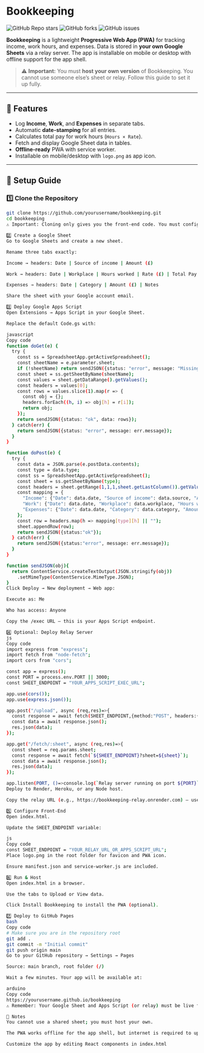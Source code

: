 # Bookkeeping

![GitHub Repo stars](https://img.shields.io/github/stars/yourusername/bookkeeping?style=social)
![GitHub forks](https://img.shields.io/github/forks/yourusername/bookkeeping?style=social)
![GitHub issues](https://img.shields.io/github/issues/yourusername/bookkeeping)

**Bookkeeping** is a lightweight **Progressive Web App (PWA)** for tracking income, work hours, and expenses. Data is stored in **your own Google Sheets** via a relay server. The app is installable on mobile or desktop with offline support for the app shell.

> ⚠️ **Important:** You must **host your own version** of Bookkeeping. You cannot use someone else’s sheet or relay. Follow this guide to set it up fully.

---

## 🔹 Features

- Log **Income**, **Work**, and **Expenses** in separate tabs.  
- Automatic **date-stamping** for all entries.  
- Calculates total pay for work hours (`Hours × Rate`).  
- Fetch and display Google Sheet data in tables.  
- **Offline-ready** PWA with service worker.  
- Installable on mobile/desktop with `logo.png` as app icon.  

---

## 🔹 Setup Guide

### 1️⃣ Clone the Repository

```bash
git clone https://github.com/yourusername/bookkeeping.git
cd bookkeeping
⚠️ Important: Cloning only gives you the front-end code. You must configure your own Google Sheet, Apps Script, and optionally relay server to use the app.

2️⃣ Create a Google Sheet
Go to Google Sheets and create a new sheet.

Rename three tabs exactly:

Income → headers: Date | Source of income | Amount (£)

Work → headers: Date | Workplace | Hours worked | Rate (£) | Total Pay (£)

Expenses → headers: Date | Category | Amount (£) | Notes

Share the sheet with your Google account email.

3️⃣ Deploy Google Apps Script
Open Extensions → Apps Script in your Google Sheet.

Replace the default Code.gs with:

javascript
Copy code
function doGet(e) {
  try {
    const ss = SpreadsheetApp.getActiveSpreadsheet();
    const sheetName = e.parameter.sheet;
    if (!sheetName) return sendJSON({status: "error", message: "Missing sheet parameter"});
    const sheet = ss.getSheetByName(sheetName);
    const values = sheet.getDataRange().getValues();
    const headers = values[0];
    const rows = values.slice(1).map(r => {
      const obj = {};
      headers.forEach((h, i) => obj[h] = r[i]);
      return obj;
    });
    return sendJSON({status: "ok", data: rows});
  } catch(err) {
    return sendJSON({status: "error", message: err.message});
  }
}

function doPost(e) {
  try {
    const data = JSON.parse(e.postData.contents);
    const type = data.type;
    const ss = SpreadsheetApp.getActiveSpreadsheet();
    const sheet = ss.getSheetByName(type);
    const headers = sheet.getRange(1,1,1,sheet.getLastColumn()).getValues()[0];
    const mapping = {
      "Income": {"Date": data.date, "Source of income": data.source, "Amount (£)": data.amount},
      "Work": {"Date": data.date, "Workplace": data.workplace, "Hours worked": data.hours, "Rate (£)": data.rate, "Total Pay (£)": data.total},
      "Expenses": {"Date": data.date, "Category": data.category, "Amount (£)": data.amount, "Notes": data.note}
    };
    const row = headers.map(h => mapping[type][h] || "");
    sheet.appendRow(row);
    return sendJSON({status:"ok"});
  } catch(err) {
    return sendJSON({status:"error", message: err.message});
  }
}

function sendJSON(obj){
  return ContentService.createTextOutput(JSON.stringify(obj))
    .setMimeType(ContentService.MimeType.JSON);
}
Click Deploy → New deployment → Web app:

Execute as: Me

Who has access: Anyone

Copy the /exec URL — this is your Apps Script endpoint.

4️⃣ Optional: Deploy Relay Server
js
Copy code
import express from "express";
import fetch from "node-fetch";
import cors from "cors";

const app = express();
const PORT = process.env.PORT || 3000;
const SHEET_ENDPOINT = "YOUR_APPS_SCRIPT_EXEC_URL";

app.use(cors());
app.use(express.json());

app.post("/upload", async (req,res)=>{
  const response = await fetch(SHEET_ENDPOINT,{method:"POST", headers:{"Content-Type":"application/json"}, body: JSON.stringify(req.body)});
  const data = await response.json();
  res.json(data);
});

app.get("/fetch/:sheet", async (req,res)=>{
  const sheet = req.params.sheet;
  const response = await fetch(`${SHEET_ENDPOINT}?sheet=${sheet}`);
  const data = await response.json();
  res.json(data);
});

app.listen(PORT, ()=>console.log(`Relay server running on port ${PORT}`));
Deploy to Render, Heroku, or any Node host.

Copy the relay URL (e.g., https://bookkeeping-relay.onrender.com) — used in index.html.

5️⃣ Configure Front-End
Open index.html.

Update the SHEET_ENDPOINT variable:

js
Copy code
const SHEET_ENDPOINT = "YOUR_RELAY_URL_OR_APPS_SCRIPT_URL";
Place logo.png in the root folder for favicon and PWA icon.

Ensure manifest.json and service-worker.js are included.

6️⃣ Run & Host
Open index.html in a browser.

Use the tabs to Upload or View data.

Click Install Bookkeeping to install the PWA (optional).

7️⃣ Deploy to GitHub Pages
bash
Copy code
# Make sure you are in the repository root
git add .
git commit -m "Initial commit"
git push origin main
Go to your GitHub repository → Settings → Pages

Source: main branch, root folder (/)

Wait a few minutes. Your app will be available at:

arduino
Copy code
https://yourusername.github.io/bookkeeping
⚠️ Remember: Your Google Sheet and Apps Script (or relay) must be live for the app to function. GitHub Pages only hosts the front-end.

🔹 Notes
You cannot use a shared sheet; you must host your own.

The PWA works offline for the app shell, but internet is required to upload/fetch data.

Customize the app by editing React components in index.html
